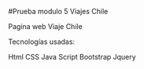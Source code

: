 #Prueba modulo 5 Viajes Chile

Pagina web Viaje Chile

Tecnologías usadas:

Html
CSS
Java Script
Bootstrap
Jquery
